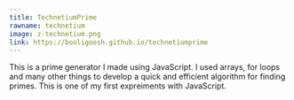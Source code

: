 ```yaml
---
title: TechnetiumPrime
rawname: technetium
image: z-technetium.png
link: https://booligoosh.github.io/technetiumprime
---
```

This is a prime generator I made using JavaScript. I used arrays, for loops and many other things to develop a quick and efficient algorithm for finding primes. This is one of my first expreiments with JavaScript.